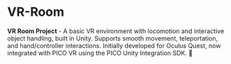 # VR-Room
**VR Room Project** - A basic VR environment with locomotion and interactive object handling, built in Unity. Supports smooth movement, teleportation, and hand/controller interactions. Initially developed for Oculus Quest, now integrated with PICO VR using the PICO Unity Integration SDK. 🚀
